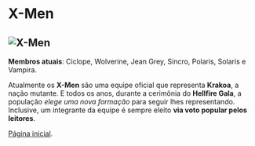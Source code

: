 # X-Men

## ![X-Men](https://eb6f93.a2cdn1.secureserver.net/wp-content/uploads/2022/04/todas-equipes-marvel-250422-1-1024x674.jpg)

**Membros atuais**: Ciclope, Wolverine, Jean Grey, Sincro, Polaris, Solaris e Vampira.

Atualmente os **X-Men** são uma equipe oficial que representa **Krakoa**, a nação mutante. E todos os anos, durante a cerimônia do **Hellfire Gala**, a população *elege uma nova formação* para seguir lhes representando. Inclusive, um integrante da equipe é sempre eleito **via voto popular pelos leitores**.


[Página inicial](https://github.com/danielcesar82/super-equipes/blob/main/README.md).